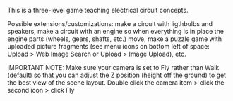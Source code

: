 This is a three-level game teaching electrical circuit concepts. 

Possible extensions/customizations: make a circuit with ligthbulbs and speakers, make a circuit with an engine so when everything is in place the engine parts (wheels, gears, shafts, etc.) move, make a puzzle game with uploaded picture fragments (see menu icons on bottom left of space: Upload > Web Image Search or Upload > Image Upload), etc.

IMPORTANT NOTE: Make sure your camera is set to Fly rather than Walk (default) so that you can adjust the Z position (height off the ground) to get the best view of the scene layout. Double click the camera item > click the second icon > click Fly

